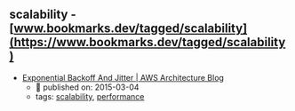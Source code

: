 scalability - [www.bookmarks.dev/tagged/scalability](https://www.bookmarks.dev/tagged/scalability)
---
* [Exponential Backoff And Jitter | AWS Architecture Blog](https://aws.amazon.com/blogs/architecture/exponential-backoff-and-jitter/)
    * :calendar: published on: 2015-03-04
    * tags: [scalability](../tags/scalability.md), [performance](../tags/performance.md)
